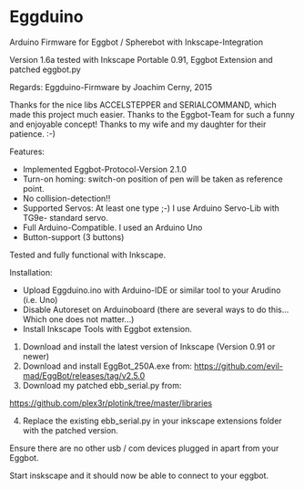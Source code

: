 Eggduino
====

Arduino Firmware for Eggbot / Spherebot with Inkscape-Integration

Version 1.6a
tested with Inkscape Portable 0.91, Eggbot Extension and patched eggbot.py

Regards: Eggduino-Firmware by Joachim Cerny, 2015

Thanks for the nice libs ACCELSTEPPER and SERIALCOMMAND, which made this project much easier. Thanks to the Eggbot-Team for such a funny and enjoyable concept! Thanks to my wife and my daughter for their patience. :-)

Features:

- Implemented Eggbot-Protocol-Version 2.1.0
- Turn-on homing: switch-on position of pen will be taken as reference point.
- No collision-detection!!
- Supported Servos: At least one type ;-) I use Arduino Servo-Lib with TG9e- standard servo.
- Full Arduino-Compatible. I used an Arduino Uno
- Button-support (3 buttons)

Tested and fully functional with Inkscape.

Installation:

- Upload Eggduino.ino with Arduino-IDE or similar tool to your Arudino (i.e. Uno)
- Disable Autoreset on Arduinoboard (there are several ways to do this... Which one does not matter...)
- Install Inkscape Tools with Eggbot extension. 

1. Download and install the latest version of Inkscape (Version 0.91 or newer)
2. Download and install EggBot_250A.exe from:
https://github.com/evil-mad/EggBot/releases/tag/v2.5.0
3. Download my patched ebb_serial.py from:

https://github.com/plex3r/plotink/tree/master/libraries

4. Replace the existing ebb_serial.py in your inkscape extensions folder with the patched version.

Ensure there are no other usb / com devices plugged in apart from your Eggbot.

Start inskscape and it should now be able to connect to your eggbot.
